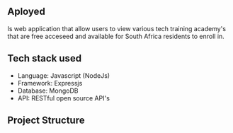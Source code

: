 ## Aployed
Is web application that allow users to view various tech training academy's that are free acceseed and available for South Africa residents to enroll in.

## Tech stack used
- Language: Javascript (NodeJs)
- Framework: Expressjs
- Database: MongoDB
- API: RESTful open source API's

## Project Structure
